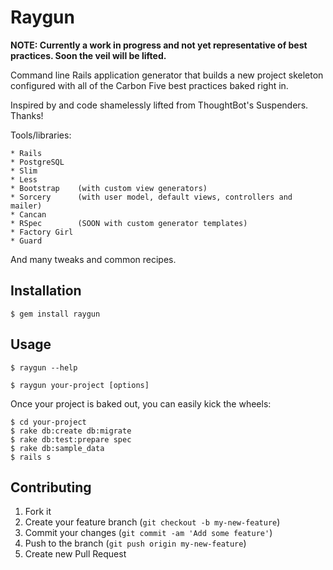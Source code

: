 # Raygun

__NOTE: Currently a work in progress and not yet representative of best practices. Soon the veil will be lifted.__

Command line Rails application generator that builds a new project skeleton configured with all of the Carbon Five
best practices baked right in.

Inspired by and code shamelessly lifted from ThoughtBot's Suspenders. Thanks!

Tools/libraries:

    * Rails
    * PostgreSQL
    * Slim
    * Less
    * Bootstrap    (with custom view generators)
    * Sorcery      (with user model, default views, controllers and mailer)
    * Cancan
    * RSpec        (SOON with custom generator templates)
    * Factory Girl
    * Guard

And many tweaks and common recipes.

## Installation

    $ gem install raygun

## Usage

    $ raygun --help

    $ raygun your-project [options]

Once your project is baked out, you can easily kick the wheels:

    $ cd your-project
    $ rake db:create db:migrate
    $ rake db:test:prepare spec
    $ rake db:sample_data
    $ rails s

## Contributing

1. Fork it
2. Create your feature branch (`git checkout -b my-new-feature`)
3. Commit your changes (`git commit -am 'Add some feature'`)
4. Push to the branch (`git push origin my-new-feature`)
5. Create new Pull Request
